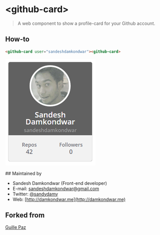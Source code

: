 # &lt;github-card&gt;

> A web component to show a profile-card for your Github account.

## How-to
```html
<github-card user="sandeshdamkondwar"><github-card>
```
![Example](src/assets/example.png)

## Maintained by
- Sandesh Damkondwar (Front-end developer)
- E-mail: [sandeshdamkondwar@gmail.com](mailto:sandeshdamkondwar@gmail.com)
- Twitter: [@sandydamy](http://twitter.com/sandydamy)
- Web: [http://damkondwar.me](http://damkondwar.me)

## Forked from
[Guille Paz](https://github.com/pazguille/github-card)
